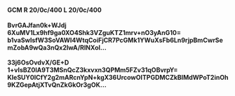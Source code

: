 #### GCM R 20/0c/400 L 20/0c/400
**BvrGAJfan0k+WJdj**<br/>**6XuMV1Lx9hf9ga0XO4Shk3VZguKTZ1mrv+nO3yAnG10=**<br/>**b1vaSwlsfW3SoVAWI4WtqCoiFjCR7PcGMk1YWuXsFb6Ln9rjpBmCwrSemZobA9wQa3nQx2lwA/RlNXol...**<br/><br/>
**33j6OsOvdvX/GE+D**<br/>**1+vIsBZ0lA9T3MSnQcZ3kxvxn3QPMm5FZv31qOBvrpY=**<br/>**KleSUY0lCfY2g2mARcnYpN+kgX36UrcowOITPGDMCZkBlMdWPoT2inOh9KZGepAtjXTvQnZkGkOr3gOK...**
